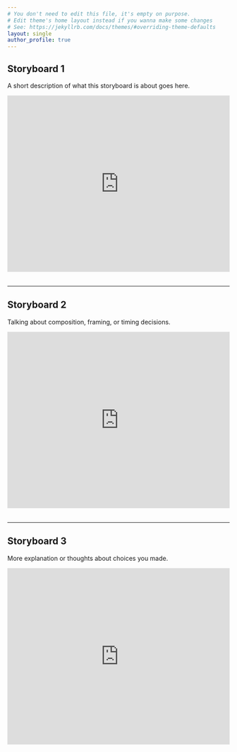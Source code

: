 ```yaml
---
# You don't need to edit this file, it's empty on purpose.
# Edit theme's home layout instead if you wanna make some changes
# See: https://jekyllrb.com/docs/themes/#overriding-theme-defaults
layout: single
author_profile: true
---
```


## Storyboard 1

A short description of what this storyboard is about goes here.

<div style="margin-bottom: 2rem;">
  <iframe width="100%" height="400" src="https://speakerdeck.com/laurie_roper/test" frameborder="0" allowfullscreen></iframe>
</div>

---

## Storyboard 2

Talking about composition, framing, or timing decisions.

<div style="margin-bottom: 2rem;">
  <iframe width="100%" height="400" src="https://speakerdeck.com/laurie_roper/test" frameborder="0" allowfullscreen></iframe>
</div>

---

## Storyboard 3

More explanation or thoughts about choices you made.

<div style="margin-bottom: 2rem;">
  <iframe width="100%" height="400" src="https://speakerdeck.com/laurie_roper/test" frameborder="0" allowfullscreen></iframe>
</div>
